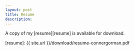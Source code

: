 ```yaml
---
layout: post
title: Resume
description: 
---
```


A copy of my [resume][resume] is available for download.

[resume]: {{ site.url }}/download/resume-connergorman.pdf

